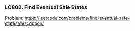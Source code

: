 ### LC802. Find Eventual Safe States
Problem: https://leetcode.com/problems/find-eventual-safe-states/description/